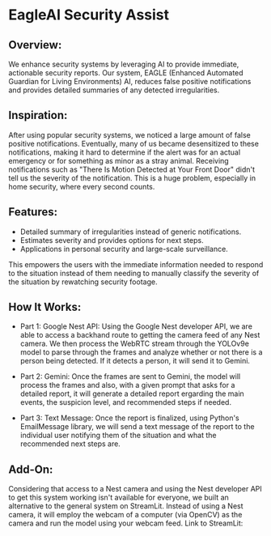 # EagleAI Security Assist

## Overview:

We enhance security systems by leveraging AI to provide immediate, actionable security reports. Our system, EAGLE (Enhanced Automated Guardian for Living Environments) AI, reduces false positive notifications and provides detailed summaries of any detected irregularities.

## Inspiration:

After using popular security systems, we noticed a large amount of false positive notifications. Eventually, many of us became desensitized to these notifications, making it hard to determine if the alert was for an actual emergency or for something as minor as a stray animal. Receiving notifications such as "There Is Motion Detected at Your Front Door" didn't tell us the severity of the notification. This is a huge problem, especially in home security, where every second counts.

## Features:

- Detailed summary of irregularities instead of generic notifications.
- Estimates severity and provides options for next steps.
- Applications in personal security and large-scale surveillance.

This empowers the users with the immediate information needed to respond to the situation instead of them needing to manually classify the severity of the situation by rewatching security footage.

## How It Works:

- Part 1: Google Nest API: Using the Google Nest developer API, we are able to access a backhand route to getting the camera feed of any Nest camera. We then process the WebRTC stream through the YOLOv9e model to parse
through the frames and analyze whether or not there is a person being detected. If it detects a person, it will send it to Gemini.

- Part 2: Gemini: Once the frames are sent to Gemini, the model will process the frames and also, with a given prompt that asks for a detailed report, it will generate a detailed report ergarding the main events, the suspicion level, and recommended steps if needed.

- Part 3: Text Message: Once the report is finalized, using Python's EmailMessage library, we will send a text message of the report to the individual user notifying them of the situation and what the recommended next steps are.

## Add-On:

Considering that access to a Nest camera and using the Nest developer API to get this system working isn't available for everyone, we built an alternative to the general system on StreamLit. Instead of using a Nest camera, it will employ the webcam of a computer (via OpenCV) as the camera and run the model using your webcam feed. Link to StreamLit: 
